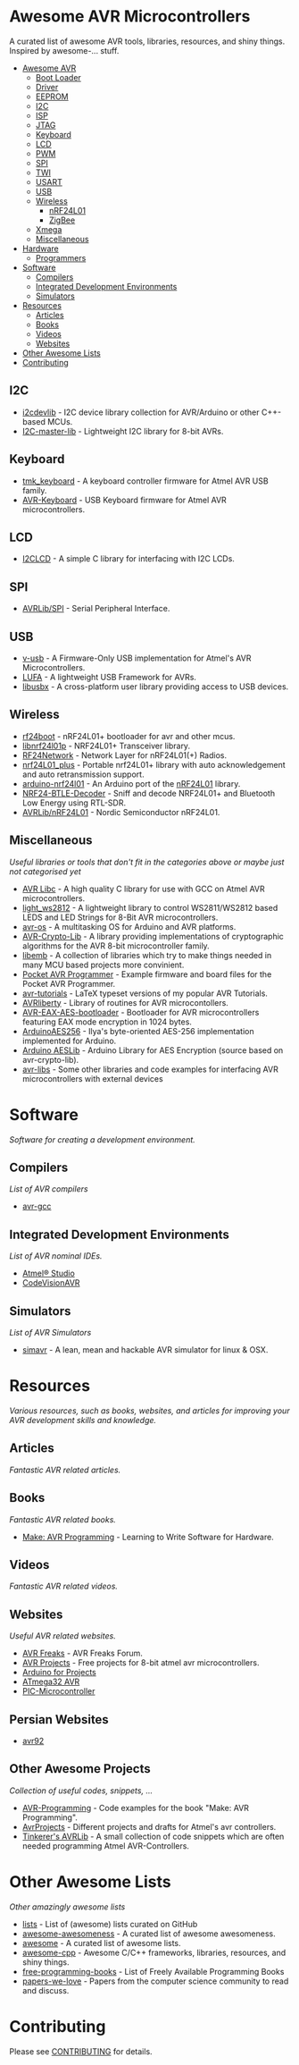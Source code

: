 # Awesome AVR Microcontrollers
A curated list of awesome AVR tools, libraries, resources, and shiny things. Inspired by awesome-... stuff.

- [Awesome AVR](#awesome-avr)
	- [Boot Loader](#boot-loader)
	- [Driver](#driver)
	- [EEPROM](#eeprom)
	- [I2C](#i2c)
	- [ISP](#isp)
	- [JTAG](#jtag)
	- [Keyboard](#keyboard)
	- [LCD](#lcd)
	- [PWM](#pwm)
	- [SPI](#spi)
	- [TWI](#twi)
	- [USART](#usart)
	- [USB](#usb)
	- [Wireless](#wireless)
		- [nRF24L01](#nrf24l01)
		- [ZigBee](#zigbee)
	- [Xmega](#xmega)
	- [Miscellaneous](#miscellaneous)
- [Hardware](#hardware)
	- [Programmers](#programmers)
- [Software](#software)
	- [Compilers](#compilers)
	- [Integrated Development Environments](#integrated-development-environments)
	- [Simulators](#simulators)
- [Resources](#resources)
	- [Articles](#articles)
	- [Books](#books)
	- [Videos](#videos)
	- [Websites](#websites)
- [Other Awesome Lists](#other-awesome-lists)
- [Contributing](#contributing)

## I2C

* [i2cdevlib](https://github.com/jrowberg/i2cdevlib) - I2C device library collection for AVR/Arduino or other C++-based MCUs.
* [I2C-master-lib](https://github.com/g4lvanix/I2C-master-lib) - Lightweight I2C library for 8-bit AVRs. 

## Keyboard

* [tmk_keyboard](https://github.com/tmk/tmk_keyboard) - A keyboard controller firmware for Atmel AVR USB family.
* [AVR-Keyboard](https://github.com/BathroomEpiphanies/AVR-Keyboard) - USB Keyboard firmware for Atmel AVR microcontrollers.

## LCD
* [I2CLCD](https://github.com/w0qs1/i2clcd) - A simple C library for interfacing with I2C LCDs.

## SPI

* [AVRLib/SPI](http://www.tinkerer.eu/AVRLib/SPI/) - Serial Peripheral Interface.

## USB

* [v-usb](https://github.com/obdev/v-usb) - A Firmware-Only USB implementation for Atmel's AVR Microcontrollers.
* [LUFA](https://github.com/abcminiuser/lufa) - A lightweight USB Framework for AVRs.
* [libusbx](https://github.com/libusbx/libusbx) - A cross-platform user library providing access to USB devices.

## Wireless

* [rf24boot](https://github.com/nekromant/rf24boot) - nRF24L01+ bootloader for avr and other mcus.
* [libnrf24l01p](https://github.com/omriiluz/libnrf24l01p) - NRF24L01+ Transceiver library.
* [RF24Network](https://github.com/maniacbug/RF24Network) - Network Layer for nRF24L01(+) Radios.
* [nrf24L01_plus](https://github.com/kehribar/nrf24L01_plus) - Portable nrf24L01+ library with auto acknowledgement and auto retransmission support.
* [arduino-nrf24l01](https://github.com/aaronds/arduino-nrf24l01) - An Arduino port of the [nRF24L01](http://www.tinkerer.eu/AVRLib/nRF24L01) library.
* [NRF24-BTLE-Decoder](https://github.com/omriiluz/NRF24-BTLE-Decoder) - Sniff and decode NRF24L01+ and Bluetooth Low Energy using RTL-SDR.
* [AVRLib/nRF24L01](http://www.tinkerer.eu/AVRLib/nRF24L01/) - Nordic Semiconductor nRF24L01.

## Miscellaneous
*Useful libraries or tools that don't fit in the categories above or maybe just not categorised yet*

* [AVR Libc](http://www.nongnu.org/avr-libc/) - A high quality C library for use with GCC on Atmel AVR microcontrollers.
* [light_ws2812](https://github.com/cpldcpu/light_ws2812) - A lightweight library to control WS2811/WS2812 based LEDS and LED Strings for 8-Bit AVR microcontrollers.
* [avr-os](https://github.com/chrismoos/avr-os) - A multitasking OS for Arduino and AVR platforms.
* [AVR-Crypto-Lib](http://avrcryptolib.das-labor.org/) - A library providing implementations of cryptographic algorithms for the AVR 8-bit microcontroller family.
* [libemb](https://github.com/wendlers/libemb) - A collection of libraries which try to make things needed in many MCU based projects more convinient.
* [Pocket AVR Programmer](https://github.com/sparkfun/Pocket_AVR_Programmer) - Example firmware and board files for the Pocket AVR Programmer.
* [avr-tutorials](https://github.com/abcminiuser/avr-tutorials) - LaTeX typeset versions of my popular AVR Tutorials.
* [AVRliberty](https://github.com/dreamiurg/avr-liberty) - Library of routines for AVR microcontollers.
* [AVR-EAX-AES-bootloader](https://github.com/sirgal/AVR-EAX-AES-bootloader) - Bootloader for AVR microcontrollers featuring EAX mode encryption in 1024 bytes.
* [ArduinoAES256](https://github.com/qistoph/ArduinoAES256) - Ilya's byte-oriented AES-256 implementation implemented for Arduino.
* [Arduino AESLib](https://github.com/DavyLandman/AESLib) - Arduino Library for AES Encryption (source based on avr-crypto-lib).
* [avr-libs](https://github.com/supermucca/avr-libs) - Some other libraries and code examples for interfacing AVR microcontrollers with external devices

# Software
*Software for creating a development environment.*

## Compilers
*List of AVR compilers*

* [avr-gcc](https://gcc.gnu.org/wiki/avr-gcc)

## Integrated Development Environments
*List of AVR nominal IDEs.*

* [Atmel® Studio](http://www.atmel.com/tools/atmelstudio.aspx)
* [CodeVisionAVR]()

## Simulators
*List of AVR Simulators*

* [simavr](https://github.com/buserror/simavr) - A lean, mean and hackable AVR simulator for linux & OSX.

# Resources
*Various resources, such as books, websites, and articles for improving your AVR development skills and knowledge.*

## Articles
*Fantastic AVR related articles.*

## Books
*Fantastic AVR related books.*

* [Make: AVR Programming](http://littlehacks.org/AVR-Programming) - Learning to Write Software for Hardware.

## Videos
*Fantastic AVR related videos.*

## Websites
*Useful AVR related websites.*

* [AVR Freaks](http://www.avrfreaks.net/) - AVR Freaks Forum.
* [AVR Projects](http://www.avrprojects.net/) - Free projects for 8-bit atmel avr microcontrollers.
* [Arduino for Projects](http://duino4projects.com/)
* [ATmega32 AVR](http://atmega32-avr.com/)
* [PIC-Microcontroller](http://pic-microcontroller.com/)

## Persian Websites

* [avr92](http://avr92.ir/)

## Other Awesome Projects
*Collection of useful codes, snippets, ...*

* [AVR-Programming](https://github.com/hexagon5un/AVR-Programming) - Code examples for the book "Make: AVR Programming".
* [AvrProjects](https://github.com/KonstantinChizhov/AvrProjects) - Different projects and drafts for Atmel's avr controllers.
* [Tinkerer's AVRLib](http://www.tinkerer.eu/AVRLib/) - A small collection of code snippets which are often needed programming Atmel AVR-Controllers.

# Other Awesome Lists
*Other amazingly awesome lists*

* [lists](https://github.com/jnv/lists) - List of (awesome) lists curated on GitHub
* [awesome-awesomeness](https://github.com/bayandin/awesome-awesomeness) - A curated list of awesome awesomeness.
* [awesome](https://github.com/sindresorhus/awesome) - A curated list of awesome lists.
* [awesome-cpp](https://github.com/fffaraz/awesome-cpp) - Awesome C/C++ frameworks, libraries, resources, and shiny things.
* [free-programming-books](https://github.com/vhf/free-programming-books) - List of Freely Available Programming Books
* [papers-we-love](https://github.com/papers-we-love/papers-we-love) - Papers from the computer science community to read and discuss.

# Contributing
Please see [CONTRIBUTING](https://github.com/fffaraz/awesome-avr/blob/master/CONTRIBUTING.md) for details.
